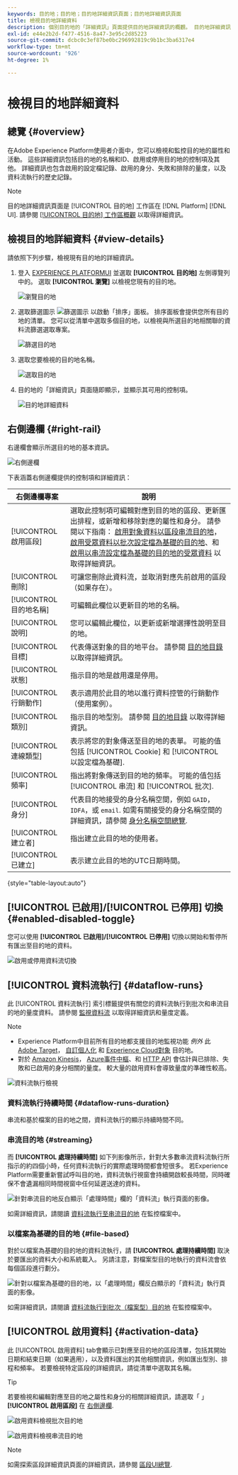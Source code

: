 ```yaml
---
keywords: 目的地；目的地；目的地詳細資訊頁面；目的地詳細資訊頁面
title: 檢視目的地詳細資料
description: 個別目的地的「詳細資訊」頁面提供目的地詳細資訊的概觀。 目的地詳細資訊包括目的地名稱、ID、對應至目的地的區段，以及用於編輯啟用、啟用和停用資料流程的控制項。
exl-id: e44e2b2d-f477-4516-8a47-3e95c2d85223
source-git-commit: dcbc0c3ef87be0bc296992819c9b1bc3ba6317e4
workflow-type: tm+mt
source-wordcount: '926'
ht-degree: 1%

---
```


# 檢視目的地詳細資料

## 總覽 {#overview}

在Adobe Experience Platform使用者介面中，您可以檢視和監控目的地的屬性和活動。 這些詳細資訊包括目的地的名稱和ID、啟用或停用目的地的控制項及其他。 詳細資訊也包含啟用的設定檔記錄、啟用的身分、失敗和排除的量度，以及資料流執行的歷史記錄。

>[!NOTE]
>
>目的地詳細資訊頁面是 [!UICONTROL 目的地] 工作區在 [!DNL Platform] [!DNL UI]. 請參閱 [[!UICONTROL 目的地] 工作區概觀](./destinations-workspace.md) 以取得詳細資訊。

## 檢視目的地詳細資料 {#view-details}

請依照下列步驟，檢視現有目的地的詳細資訊。

1. 登入 [EXPERIENCE PLATFORMUI](https://platform.adobe.com/) 並選取 **[!UICONTROL 目的地]** 左側導覽列中的。 選取 **[!UICONTROL 瀏覽]** 以檢視您現有的目的地。

   ![瀏覽目的地](../assets/ui/details-page/browse-destinations.png)

1. 選取篩選圖示 ![篩選圖示](../assets/ui/details-page/filter.png) 以啟動「排序」面板。 排序面板會提供您所有目的地的清單。 您可以從清單中選取多個目的地，以檢視與所選目的地相關聯的資料流篩選選取專案。

   ![篩選目的地](../assets/ui/details-page/filter-destinations.png)

1. 選取您要檢視的目的地名稱。

   ![選取目的地](../assets/ui/details-page/destination-select.png)

1. 目的地的「詳細資訊」頁面隨即顯示，並顯示其可用的控制項。

   ![目的地詳細資料](../assets/ui/details-page/destination-details.png)

## 右側邊欄 {#right-rail}

右邊欄會顯示所選目的地的基本資訊。

![右側邊欄](../assets/ui/details-page/right-sidebar.png)

下表涵蓋右側邊欄提供的控制項和詳細資訊：

| 右側邊欄專案 | 說明 |
| --- | --- |
| [!UICONTROL 啟用區段] | 選取此控制項可編輯對應到目的地的區段、更新匯出排程，或新增和移除對應的屬性和身分。 請參閱以下指南： [啟用對象資料以區段串流目的地](./activate-segment-streaming-destinations.md)， [啟用受眾資料以批次設定檔為基礎的目的地](./activate-batch-profile-destinations.md)、和 [啟用以串流設定檔為基礎的目的地的受眾資料](./activate-streaming-profile-destinations.md) 以取得詳細資訊。 |
| [!UICONTROL 刪除] | 可讓您刪除此資料流，並取消對應先前啟用的區段（如果存在）。 |
| [!UICONTROL 目的地名稱] | 可編輯此欄位以更新目的地的名稱。 |
| [!UICONTROL 說明] | 您可以編輯此欄位，以更新或新增選擇性說明至目的地。 |
| [!UICONTROL 目標] | 代表傳送對象的目的地平台。 請參閱 [目的地目錄](../catalog/overview.md) 以取得詳細資訊。 |
| [!UICONTROL 狀態] | 指示目的地是啟用還是停用。 |
| [!UICONTROL 行銷動作] | 表示適用於此目的地以進行資料控管的行銷動作（使用案例）。 |
| [!UICONTROL 類別] | 指示目的地型別。 請參閱 [目的地目錄](../catalog/overview.md) 以取得詳細資訊。 |
| [!UICONTROL 連線類型] | 表示將您的對象傳送至目的地的表單。 可能的值包括 [!UICONTROL Cookie] 和 [!UICONTROL 以設定檔為基礎]. |
| [!UICONTROL 頻率] | 指出將對象傳送到目的地的頻率。 可能的值包括 [!UICONTROL 串流] 和 [!UICONTROL 批次]. |
| [!UICONTROL 身分] | 代表目的地接受的身分名稱空間，例如 `GAID`， `IDFA`，或 `email`. 如需有關接受的身分名稱空間的詳細資訊，請參閱 [身分名稱空間總覽](../../identity-service/namespaces.md). |
| [!UICONTROL 建立者] | 指出建立此目的地的使用者。 |
| [!UICONTROL 已建立] | 表示建立此目的地的UTC日期時間。 |

{style="table-layout:auto"}

## [!UICONTROL 已啟用]/[!UICONTROL 已停用] 切換 {#enabled-disabled-toggle}

您可以使用 **[!UICONTROL 已啟用]/[!UICONTROL 已停用]** 切換以開始和暫停所有匯出至目的地的資料。

![啟用或停用資料流切換](../assets/ui/details-page/enable-disable.png)

## [!UICONTROL 資料流執行] {#dataflow-runs}

此 [!UICONTROL 資料流執行] 索引標籤提供有關您的資料流執行到批次和串流目的地的量度資料。 請參閱 [監視資料流](monitor-dataflows.md) 以取得詳細資訊和量度定義。

>[!NOTE]
>
>* Experience Platform中目前所有目的地都支援目的地監視功能 *例外* 此 [Adobe Target](/help/destinations/catalog/personalization/adobe-target-connection.md)， [自訂個人化](/help/destinations/catalog/personalization/custom-personalization.md) 和 [Experience Cloud對象](/help/destinations/catalog/adobe/experience-cloud-audiences.md) 目的地。
>* 對於 [Amazon Kinesis](/help/destinations/catalog/cloud-storage/amazon-kinesis.md)， [Azure事件中樞](/help/destinations/catalog/cloud-storage/azure-event-hubs.md)、和 [HTTP API](/help/destinations/catalog/streaming/http-destination.md) 會估計與已排除、失敗和已啟用的身分相關的量度。 較大量的啟用資料會導致量度的準確性較高。


![資料流執行檢視](../assets/ui/details-page/dataflow-runs.png)

### 資料流執行持續時間 {#dataflow-runs-duration}

串流和基於檔案的目的地之間，資料流執行的顯示持續時間不同。

### 串流目的地 {#streaming}

而 **[!UICONTROL 處理持續時間]** 如下列影像所示，針對大多數串流資料流執行所指示的約四個小時，任何資料流執行的實際處理時間都會短很多。 若Experience Platform需要重新嘗試呼叫目的地，資料流執行視窗會持續開啟較長時間，同時確保不會遺漏相同時間視窗中任何延遲送達的資料。

![針對串流目的地反白顯示「處理時間」欄的「資料流」執行頁面的影像。](/help/destinations/assets/ui/details-page/processing-time-dataflow-run-streaming.png)

如需詳細資訊，請閱讀 [資料流執行至串流目的地](/help/dataflows/ui/monitor-destinations.md#dataflow-runs-for-streaming-destinations) 在監控檔案中。

### 以檔案為基礎的目的地 {#file-based}

對於以檔案為基礎的目的地的資料流執行，請 **[!UICONTROL 處理持續時間]** 取決於要匯出的資料大小和系統載入。 另請注意，對檔案型目的地執行的資料流會依每個區段進行劃分。

![針對以檔案為基礎的目的地，以「處理時間」欄反白顯示的「資料流」執行頁面的影像。](/help/destinations/assets/ui/details-page/processing-time-dataflow-run-file-based.png)

如需詳細資訊，請閱讀 [資料流執行到批次（檔案型）目的地](/help/dataflows/ui/monitor-destinations.md#dataflow-runs-for-batch-destinations) 在監控檔案中。

## [!UICONTROL 啟用資料] {#activation-data}

此 [!UICONTROL 啟用資料] tab會顯示已對應至目的地的區段清單，包括其開始日期和結束日期（如果適用），以及資料匯出的其他相關資訊，例如匯出型別、排程和頻率。 若要檢視特定區段的詳細資訊，請從清單中選取其名稱。

>[!TIP]
>
>若要檢視和編輯對應至目的地之屬性和身分的相關詳細資訊，請選取「 」 **[!UICONTROL 啟用區段]** 在 [右側邊欄](#right-rail).

![啟用資料檢視批次目的地](../assets/ui/details-page/activation-data-batch.png)

![啟用資料檢視串流目的地](../assets/ui/details-page/activation-data-streaming.png)

>[!NOTE]
>
>如需探索區段詳細資訊頁面的詳細資訊，請參閱 [區段UI總覽](../../segmentation/ui/overview.md#segment-details).
